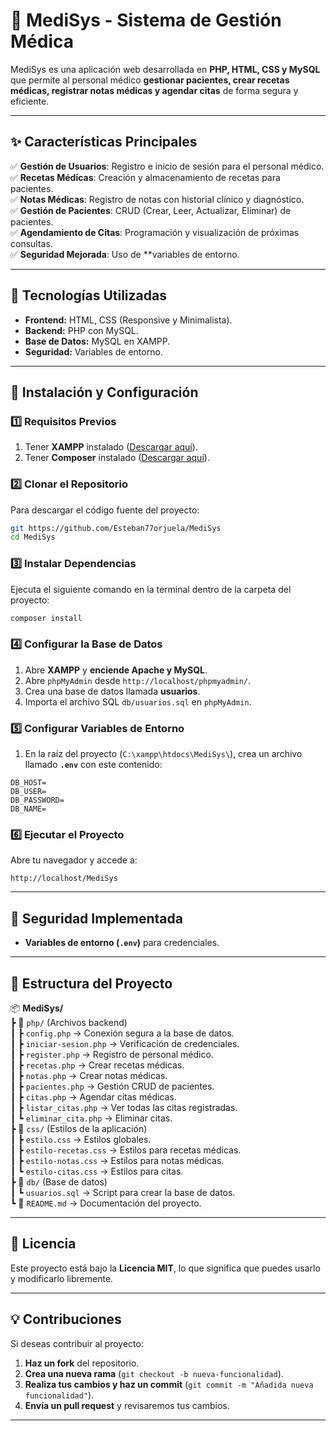 # **🏥 MediSys - Sistema de Gestión Médica**  

MediSys es una aplicación web desarrollada en **PHP, HTML, CSS y MySQL** que permite al personal médico **gestionar pacientes, crear recetas médicas, registrar notas médicas y agendar citas** de forma segura y eficiente.  

---

## **✨ Características Principales**  

✅ **Gestión de Usuarios**: Registro e inicio de sesión para el personal médico.  
✅ **Recetas Médicas**: Creación y almacenamiento de recetas para pacientes.  
✅ **Notas Médicas**: Registro de notas con historial clínico y diagnóstico.  
✅ **Gestión de Pacientes**: CRUD (Crear, Leer, Actualizar, Eliminar) de pacientes.  
✅ **Agendamiento de Citas**: Programación y visualización de próximas consultas.  
✅ **Seguridad Mejorada**: Uso de **variables de entorno. 

---

## **📌 Tecnologías Utilizadas**  

- **Frontend:** HTML, CSS (Responsive y Minimalista).  
- **Backend:** PHP con MySQL.  
- **Base de Datos:** MySQL en XAMPP.  
- **Seguridad:** Variables de entorno.

---

## **🚀 Instalación y Configuración**  

### **1️⃣ Requisitos Previos**  

1. Tener **XAMPP** instalado ([Descargar aquí](https://www.apachefriends.org/es/index.html)).  
2. Tener **Composer** instalado ([Descargar aquí](https://getcomposer.org/)).  

### **2️⃣ Clonar el Repositorio**  

Para descargar el código fuente del proyecto:  

```sh
git https://github.com/Esteban77orjuela/MediSys
cd MediSys
```

### **3️⃣ Instalar Dependencias**  

Ejecuta el siguiente comando en la terminal dentro de la carpeta del proyecto:  

```sh
composer install
```

### **4️⃣ Configurar la Base de Datos**  

1. Abre **XAMPP** y **enciende Apache y MySQL**.  
2. Abre `phpMyAdmin` desde `http://localhost/phpmyadmin/`.  
3. Crea una base de datos llamada **usuarios**.  
4. Importa el archivo SQL `db/usuarios.sql` en `phpMyAdmin`.  

### **5️⃣ Configurar Variables de Entorno**  

1. En la raíz del proyecto (`C:\xampp\htdocs\MediSys\`), crea un archivo llamado **`.env`** con este contenido:  

```
DB_HOST=
DB_USER=
DB_PASSWORD=
DB_NAME=
```

### **6️⃣ Ejecutar el Proyecto**  

Abre tu navegador y accede a:  

```
http://localhost/MediSys
```

---

## **🔐 Seguridad Implementada**  

- **Variables de entorno (`.env`)** para credenciales.   

---

## **📂 Estructura del Proyecto**  

📦 **MediSys/**  
┣ 📂 `php/` (Archivos backend)  
┃ ┣ `config.php` → Conexión segura a la base de datos.  
┃ ┣ `iniciar-sesion.php` → Verificación de credenciales.  
┃ ┣ `register.php` → Registro de personal médico.  
┃ ┣ `recetas.php` → Crear recetas médicas.  
┃ ┣ `notas.php` → Crear notas médicas.  
┃ ┣ `pacientes.php` → Gestión CRUD de pacientes.  
┃ ┣ `citas.php` → Agendar citas médicas.  
┃ ┣ `listar_citas.php` → Ver todas las citas registradas.  
┃ ┗ `eliminar_cita.php` → Eliminar citas.  
┣ 📂 `css/` (Estilos de la aplicación)  
┃ ┣ `estilo.css` → Estilos globales.  
┃ ┣ `estilo-recetas.css` → Estilos para recetas médicas.  
┃ ┣ `estilo-notas.css` → Estilos para notas médicas.  
┃ ┗ `estilo-citas.css` → Estilos para citas.  
┣ 📂 `db/` (Base de datos)  
┃ ┗ `usuarios.sql` → Script para crear la base de datos.  
┗ 📜 `README.md` → Documentación del proyecto.  

---

## **📄 Licencia**  

Este proyecto está bajo la **Licencia MIT**, lo que significa que puedes usarlo y modificarlo libremente.  

---

## **💡 Contribuciones**  

Si deseas contribuir al proyecto:  

1. **Haz un fork** del repositorio.  
2. **Crea una nueva rama** (`git checkout -b nueva-funcionalidad`).  
3. **Realiza tus cambios y haz un commit** (`git commit -m "Añadida nueva funcionalidad"`).  
4. **Envía un pull request** y revisaremos tus cambios.  

---
